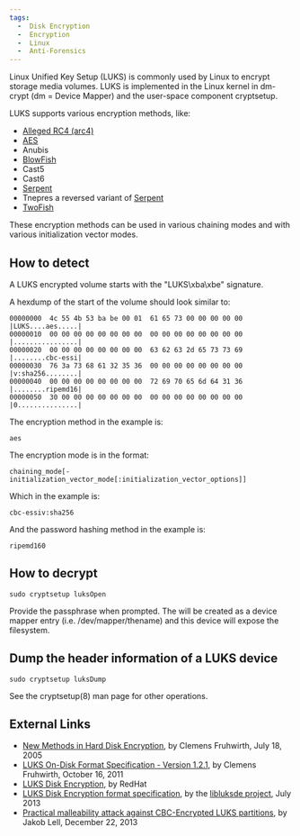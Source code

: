 ```yaml
---
tags:
  -  Disk Encryption
  -  Encryption
  -  Linux
  -  Anti-Forensics
---
```

Linux Unified Key Setup (LUKS) is commonly used by Linux to encrypt
storage media volumes. LUKS is implemented in the Linux kernel in
dm-crypt (dm = Device Mapper) and the user-space component cryptsetup.

LUKS supports various encryption methods, like:

- [Alleged RC4 (arc4)](rc4.md)
- [AES](aes.md)
- Anubis
- [BlowFish](blowfish.md)
- Cast5
- Cast6
- [Serpent](serpent.md)
- Tnepres a reversed variant of [Serpent](serpent.md)
- [TwoFish](twofish.md)

These encryption methods can be used in various chaining modes and with
various initialization vector modes.

## How to detect

A LUKS encrypted volume starts with the "LUKS\xba\xbe" signature.

A hexdump of the start of the volume should look similar to:

    00000000  4c 55 4b 53 ba be 00 01  61 65 73 00 00 00 00 00  |LUKS....aes.....|
    00000010  00 00 00 00 00 00 00 00  00 00 00 00 00 00 00 00  |................|
    00000020  00 00 00 00 00 00 00 00  63 62 63 2d 65 73 73 69  |........cbc-essi|
    00000030  76 3a 73 68 61 32 35 36  00 00 00 00 00 00 00 00  |v:sha256........|
    00000040  00 00 00 00 00 00 00 00  72 69 70 65 6d 64 31 36  |........ripemd16|
    00000050  30 00 00 00 00 00 00 00  00 00 00 00 00 00 00 00  |0...............|

The encryption method in the example is:

    aes

The encryption mode is in the format:

    chaining_mode[-initialization_vector_mode[:initialization_vector_options]]

Which in the example is:

    cbc-essiv:sha256

And the password hashing method in the example is:

    ripemd160

## How to decrypt

`sudo cryptsetup luksOpen `<device>` `<name>

Provide the passphrase when prompted. The <name> will be created as a
device mapper entry (i.e. /dev/mapper/thename) and this device will
expose the filesystem.

## Dump the header information of a LUKS device

`sudo cryptsetup luksDump `<device>

See the cryptsetup(8) man page for other operations.

## External Links

- [New Methods in Hard Disk Encryption](https://clemens.endorphin.org/nmihde/nmihde-A4-ds.pdf),
  by Clemens Fruhwirth, July 18, 2005
- [LUKS On-Disk Format Specification - Version 1.2.1](http://wiki.cryptsetup.googlecode.com/git/LUKS-standard/on-disk-format.pdf),
  by Clemens Fruhwirth, October 16, 2011
- [LUKS Disk Encryption](https://access.redhat.com/site/documentation/en-US/Red_Hat_Enterprise_Linux/6/html/Security_Guide/sect-Security_Guide-LUKS_Disk_Encryption.html),
  by RedHat
- [LUKS Disk Encryption format specification](https://github.com/libyal/libluksde/blob/main/documentation/Linux%20Unified%20Key%20Setup%20(LUKS)%20Disk%20Encryption%20format.asciidoc),
  by the [libluksde project](libluksde.md), July 2013
- [Practical malleability attack against CBC-Encrypted LUKS partitions](https://www.jakoblell.com/blog/2013/12/22/practical-malleability-attack-against-cbc-encrypted-luks-partitions/),
  by Jakob Lell, December 22, 2013

